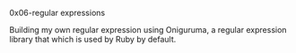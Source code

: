 0x06-regular expressions

Building my own regular expression using Oniguruma, a regular expression library that which is used by Ruby by default.
